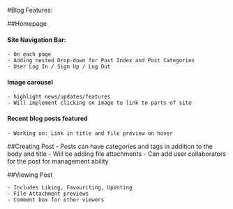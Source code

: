 #Blog Features:

##Homepage

#### Site Navigation Bar:
	- On each page
	- Adding nested Drop-down for Post Index and Post Categories
	- User Log In / Sign Up / Log Out

#### Image carousel
	- highlight news/updates/features
	- Will implement clicking on image to link to parts of site

#### Recent blog posts featured
	- Working on: Link in title and file preview on hover

##Creating Post
	- Posts can have categories and tags in addition to the body and title
	- Will be adding file attachments
	- Can add user collaborators for the post for management ability

##Viewing Post

	- Includes Liking, Favouriting, UpVoting
	- File Attachment previews
	- Comment box for other viewers

